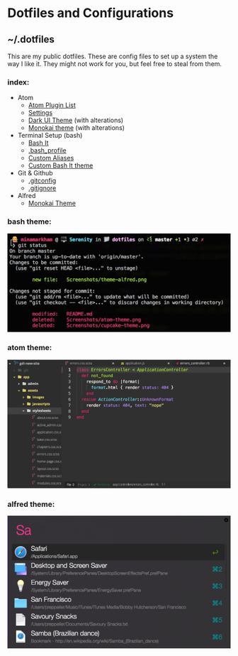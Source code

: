# Dotfiles and Configurations

## ~/.dotfiles

This are my public dotfiles. These are config files to set up a system the way I like it. They might not work for you, but feel free to steal from them.

### index:

- Atom
  - [Atom Plugin List](/Atom/atom-plugins.md)
  - [Settings](/Atom/config.cson)
  - [Dark UI Theme](https://atom.io/themes/dark-flat-ui) (with alterations)
  - [Monokai theme](https://atom.io/themes/monokai) (with alterations)
- Terminal Setup (bash)
  - [Bash It](https://github.com/Bash-it/bash-it)
  - [.bash_profile](/Bash/.bash_profile)
  - [Custom Aliases](/Bash/custom.aliases.bash)
  - [Custom Bash It theme](/Bash/cupcake.theme.bash)
- Git & Github
  - [.gitconfig](/Git/.gitconfig)
  - [.gitignore](/Git/.gitignore)
- Alfred
  - [Monokai Theme](/Alfred/Monokai.alfredappearance)

### bash theme:

![Mmmm Cupcake!](Screenshots/theme-cupcake.png)

### atom theme:

![Ooooh!](Screenshots/theme-atom.png)

### alfred theme:

![Ooooh!](Screenshots/theme-alfred.png)

